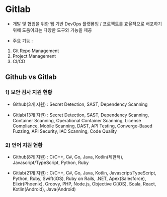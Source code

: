 # Gitlab

* 개발 및 협업을 위한 웹 기반 DevOps 플랫폼임 / 프로젝트를 효율적으로 배포하기 위해 도움이되는 다양한 도구와 기능을 제공

* 주요 기능 :

1. Git Repo Management
2. Project Management
3. CI/CD

## Github vs Gitlab

### 1) 보안 검사 지원 현황

* Github(3개 지원) : Secret Detection, SAST, Dependency Scanning

* Gitlab(13개 지원) : Secret Detection, SAST, Dependency Scanning, Container Scanning, Operational Container Scanning, License Compliance, Mobile Scanning, DAST, API Testing, Converge-Based Fuzzing, API Security, IAC Scanning, Code Quality

### 2) 언어 지원 현황

* Github(8개 지원) : C/C++, C#, Go, Java, Kotlin(제한적), Javascript/TypeScript, Python, Ruby

* Gitlab(21개 지원) : C/C++, C#, Go, Java, Kotlin, Javascript/TypeScript, Python, Ruby, Swift(iOS), Ruby on Rails, .NET, Apex(Salesforce), Elixir(Phoenix), Groovy, PHP, Node.js, Objective C(iOS), Scala, React, Kotlin(Android), Java(Android)
